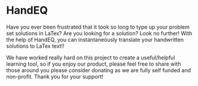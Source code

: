 # HandEQ
Have you ever been frustrated that it took so long to type up your problem set solutions in LaTex?
Are you looking for a solution?
Look no further! With the help of HandEQ, you can instantaneously translate your handwritten solutions to LaTex text!!

We have worked really hard on this project to create a useful/helpful learning tool, so if you enjoy our product, please feel free to share with those around you please consider donating as we are fully self funded and non-profit. Thank you for your support!
